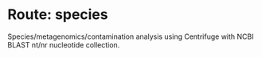 # Route: species

Species/metagenomics/contamination analysis using Centrifuge with NCBI BLAST nt/nr nucleotide collection.
